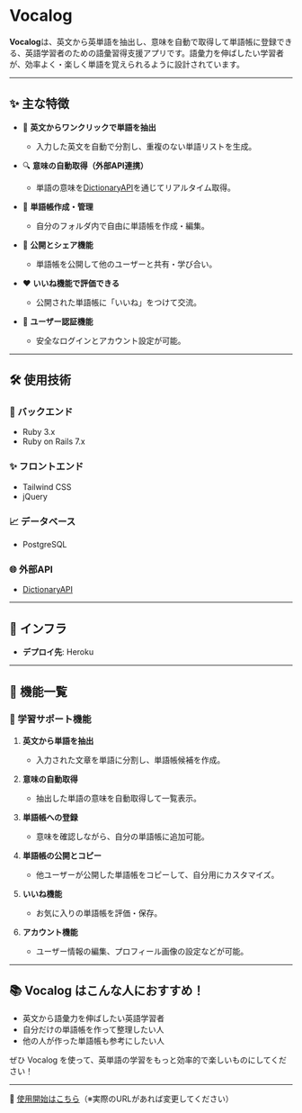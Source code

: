 # Vocalog

**Vocalog**は、英文から英単語を抽出し、意味を自動で取得して単語帳に登録できる、英語学習者のための語彙習得支援アプリです。語彙力を伸ばしたい学習者が、効率よく・楽しく単語を覚えられるように設計されています。

---

## ✨ 主な特徴

- 📄 **英文からワンクリックで単語を抽出**
  - 入力した英文を自動で分割し、重複のない単語リストを生成。

- 🔍 **意味の自動取得（外部API連携）**
  - 単語の意味を[DictionaryAPI](https://dictionaryapi.dev/)を通じてリアルタイム取得。

- 📓 **単語帳作成・管理**
  - 自分のフォルダ内で自由に単語帳を作成・編集。

- 👥 **公開とシェア機能**
  - 単語帳を公開して他のユーザーと共有・学び合い。

- ❤️ **いいね機能で評価できる**
  - 公開された単語帳に「いいね」をつけて交流。

- 🔐 **ユーザー認証機能**
  - 安全なログインとアカウント設定が可能。

---

## 🛠️ 使用技術

### 🧱 バックエンド
- Ruby 3.x
- Ruby on Rails 7.x

### ✨ フロントエンド
- Tailwind CSS
- jQuery

### 📈 データベース
- PostgreSQL

### 🌐 外部API
- [DictionaryAPI](https://dictionaryapi.dev/)

---

## 🚀 インフラ

- **デプロイ先**: Heroku

---

## 🔢 機能一覧

### 📖 学習サポート機能
1. **英文から単語を抽出**
   - 入力された文章を単語に分割し、単語帳候補を作成。

2. **意味の自動取得**
   - 抽出した単語の意味を自動取得して一覧表示。

3. **単語帳への登録**
   - 意味を確認しながら、自分の単語帳に追加可能。

4. **単語帳の公開とコピー**
   - 他ユーザーが公開した単語帳をコピーして、自分用にカスタマイズ。

5. **いいね機能**
   - お気に入りの単語帳を評価・保存。

6. **アカウント機能**
   - ユーザー情報の編集、プロフィール画像の設定などが可能。

---

## 📚 Vocalog はこんな人におすすめ！

- 英文から語彙力を伸ばしたい英語学習者
- 自分だけの単語帳を作って整理したい人
- 他の人が作った単語帳も参考にしたい人

ぜひ Vocalog を使って、英単語の学習をもっと効率的で楽しいものにしてください！

---

📲 [使用開始はこちら](https://vocalog-47b33513825f.herokuapp.com/)（※実際のURLがあれば変更してください）
